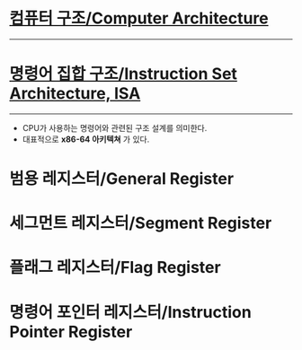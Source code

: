 # [컴퓨터 구조/Computer Architecture](ComputerArchitecture.md)
---


# [명령어 집합 구조/Instruction Set Architecture, ISA](InstructionSetArchitecture.md)
---
- CPU가 사용하는 명령어와 관련된 구조 설계를 의미한다.
- 대표적으로 **x86-64 아키텍쳐** 가 있다.

# 범용 레지스터/General Register

# 세그먼트 레지스터/Segment Register

# 플래그 레지스터/Flag Register

# 명령어 포인터 레지스터/Instruction Pointer Register
